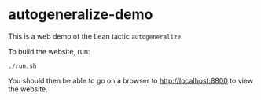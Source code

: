 # autogeneralize-demo
This is a web demo of the Lean tactic `autogeneralize`.

To build the website, run:
```
./run.sh
```

You should then be able to go on a browser to [http://localhost:8800][1] to view the website.

[1]:	http://localhost:8800